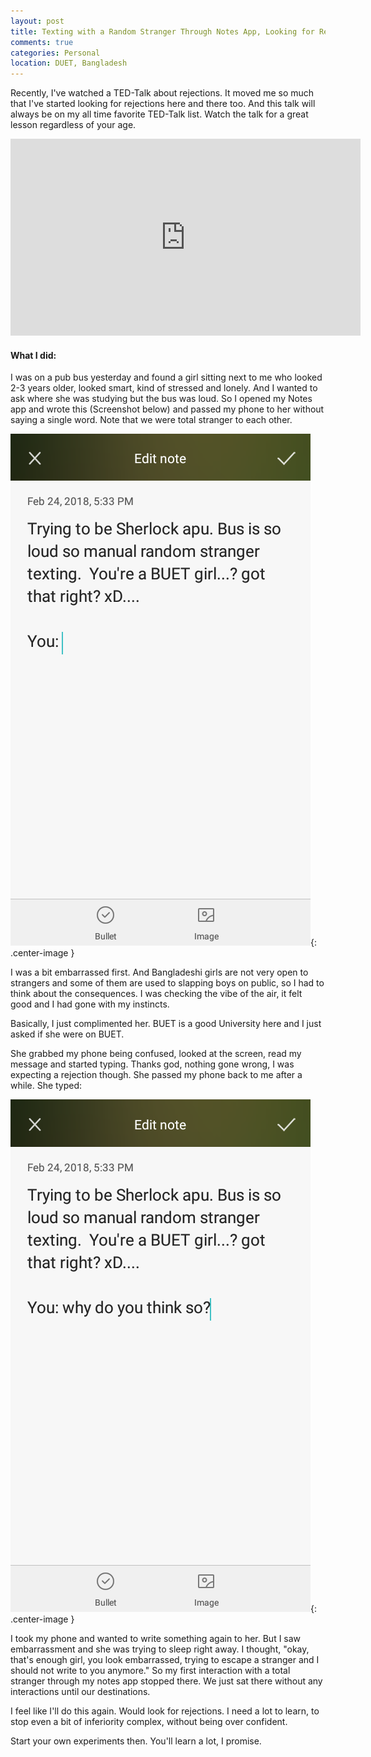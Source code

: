 ```yaml
---
layout: post
title: Texting with a Random Stranger Through Notes App, Looking for Rejections on the Street, Part one
comments: true
categories: Personal
location: DUET, Bangladesh
---
```



Recently, I've watched a TED-Talk about rejections. It moved me so much that I've started looking for rejections here and there too. And this talk will always be on my all time favorite TED-Talk list. Watch the talk for a great lesson regardless of your age.

<div class="video-container">
    <iframe width="560" height="315" src="https://www.youtube.com/embed/-vZXgApsPCQ?rel=0" frameborder="0" allow="autoplay; encrypted-media" allowfullscreen></iframe>
</div>

#### What I did:

I was on a pub bus yesterday and found a girl sitting next to me who looked 2-3 years older, looked smart, kind of stressed and lonely. And I wanted to ask where she was studying but the bus was loud. So I opened my Notes app and wrote this (Screenshot below) and passed my phone to her without saying a single word. Note that we were total stranger to each other. 

![Random stranger texting 1](/post_images/2018/Feb/random_stranger_1.png){: .center-image }

I was a bit embarrassed first. And Bangladeshi girls are not very open to strangers and some of them are used to slapping boys on public, so I had to think about the consequences. I was checking the vibe of the air, it felt good and I had gone with my instincts.

Basically, I just complimented her. BUET is a good University here and I just asked if she were on BUET.

She grabbed my phone being confused, looked at the screen, read my message and started typing. Thanks god, nothing gone wrong, I was expecting a rejection though. She passed my phone back to me after a while. She typed:

![Random stranger texting 2](/post_images/2018/Feb/random_stranger_2.png){: .center-image }

I took my phone and wanted to write something again to her. But I saw embarrassment and she was trying to sleep right away. I thought, "okay, that's enough girl, you look embarrassed, trying to escape a stranger and I should not write to you anymore." So my first interaction with a total stranger through my notes app stopped there. We just sat there without any interactions until our destinations.

I feel like I'll do this again. Would look for rejections. I need a lot to learn, to stop even a bit of inferiority complex, without being over confident. 

Start your own experiments then. You'll learn a lot, I promise.
